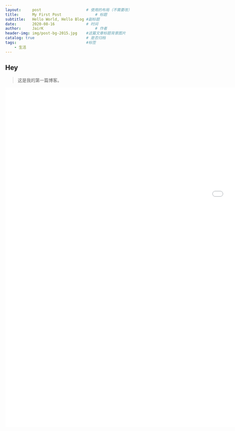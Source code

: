 ```yaml
---
layout:     post   				    # 使用的布局（不需要改）
title:      My First Post 				# 标题 
subtitle:   Hello World, Hello Blog #副标题
date:       2020-08-16 				# 时间
author:     JairK 						# 作者
header-img: img/post-bg-2015.jpg 	#这篇文章标题背景图片
catalog: true 						# 是否归档
tags:								#标签
    - 生活
---
```


## Hey

>这是我的第一篇博客。

<iframe src="//player.bilibili.com/player.html?aid=883362563&bvid=BV1fK4y1t7hj&cid=196018899&page=1" width="1920px" height= "1080px" scrolling="no" border="0" frameborder="no" framespacing="0" allowfullscreen="true"> </iframe>